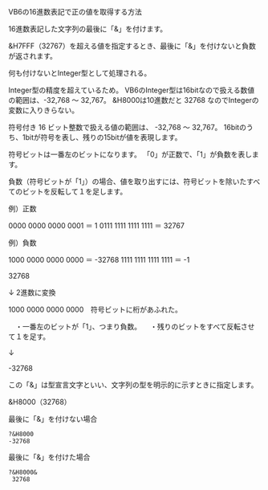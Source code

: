 VB6の16進数表記で正の値を取得する方法

16進数表記した文字列の最後に「&」を付けます。

&H7FFF（32767）を超える値を指定するとき、最後に「&」を付けないと負数が返されます。

何も付けないとInteger型として処理される。


Integer型の精度を超えているため。
VB6のInteger型は16bitなので扱える数値の範囲は、-32,768 ～ 32,767。
&H8000は10進数だと 32768 なのでIntegerの変数に入りきらない。

符号付き 16 ビット整数で扱える値の範囲は、 -32,768 ～ 32,767。
16bitのうち、1bitが符号を表し、残りの15bitが値を表現します。

符号ビットは一番左のビットになります。
「0」が正数で、「1」が負数を表します。

負数（符号ビットが「1」）の場合、値を取り出すには、符号ビットを除いたすべてのビットを反転して１を足します。

例）正数

0000 0000 0000 0001 ＝ 1
0111 1111 1111 1111 ＝ 32767

例）負数

1000 0000 0000 0000 ＝ -32768
1111 1111 1111 1111 ＝ -1




32768

↓ 2進数に変換

1000 0000 0000 0000　符号ビットに桁があふれた。

　・一番左のビットが「1」、つまり負数。
　・残りのビットをすべて反転させて１を足す。

↓

-32768



この「&」は型宣言文字といい、文字列の型を明示的に示すときに指定します。



&H8000（32768）

最後に「&」を付けない場合

```
?&H8000
-32768 
```

最後に「&」を付けた場合

```
?&H8000&
 32768 
```
